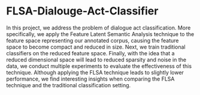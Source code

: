 # FLSA-Dialouge-Act-Classifier
In this project, we address the problem of dialogue act classification. More specifically, we apply the Feature Latent Semantic Analysis technique to the feature space representing our annotated corpus, causing the feature space to become compact and reduced in size. Next, we train traditional classifiers on the reduced feature space. Finally, with the idea that a reduced dimensional space will lead to reduced sparsity and noise in the data, we conduct multiple experiments to evaluate the effectiveness of this technique. Although applying the FLSA technique leads to slightly lower performance, we find interesting insights when comparing the FLSA technique and the traditional classification setting.
